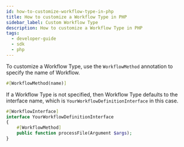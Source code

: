 ```yaml
---
id: how-to-customize-workflow-type-in-php
title: How to customize a Workflow Type in PHP
sidebar_label: Custom Workflow Type
description: How to customize a Workflow Type in PHP
tags:
  - developer-guide
  - sdk
  - php
---
```


To customize a Workflow Type, use the `WorkflowMethod` annotation to specify the name of Workflow.

```php
#[WorkflowMethod(name)]
```

If a Workflow Type is not specified, then Workflow Type defaults to the interface name, which is `YourWorkflowDefinitionInterface` in this case.

```php
#[WorkflowInterface]
interface YourWorkflowDefinitionInterface
{
    #[WorkflowMethod]
    public function processFile(Argument $args);
}
```
